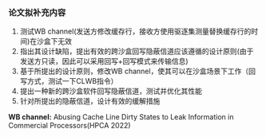 ### 论文拟补充内容
1. 测试WB channel(发送方修改缓存行，接收方使用驱逐集测量替换缓存行的时间)在沙盒下无效
2. 指出其设计缺陷，提出有效的跨沙盒回写隐蔽信道应该遵循的设计原则(由于发送方只读，因此可以采用回写+回写模式来传输信息)
3. 基于所提出的设计原则，修改WB channel，使其可以在沙盒场景下工作（回写方式，测试一下CLWB指令）
4. 提出一种新的跨沙盒软件回写隐蔽信道，测试并优化其性能
5. 针对所提出的隐蔽信道，设计有效的缓解措施

**WB channel:** Abusing Cache Line Dirty States to Leak Information in Commercial Processors(HPCA 2022)
